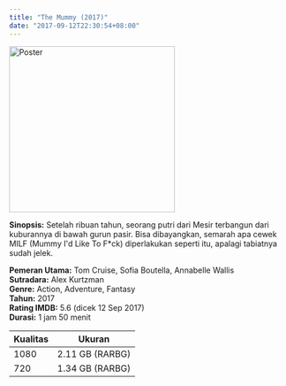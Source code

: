 ```yaml
---
title: "The Mummy (2017)"
date: "2017-09-12T22:30:54+08:00"
---
```


<img src="/img/poster/film-the-mummy-2017.jpg" alt="Poster" style="width: 300px;"/>

**Sinopsis:** Setelah ribuan tahun, seorang putri dari Mesir terbangun dari kuburannya di bawah gurun pasir. Bisa dibayangkan, semarah apa cewek MILF (Mummy I'd Like To F*ck) diperlakukan seperti itu, apalagi tabiatnya sudah jelek.

**Pemeran Utama:** Tom Cruise, Sofia Boutella, Annabelle Wallis  
**Sutradara:** Alex Kurtzman  
**Genre:** Action, Adventure, Fantasy  
**Tahun:** 2017  
**Rating IMDB:** 5.6 (dicek 12 Sep 2017)  
**Durasi:** 1 jam 50 menit

Kualitas | Ukuran
-------- | ------
1080     | 2.11 GB (RARBG)
720      | 1.34 GB (RARBG)